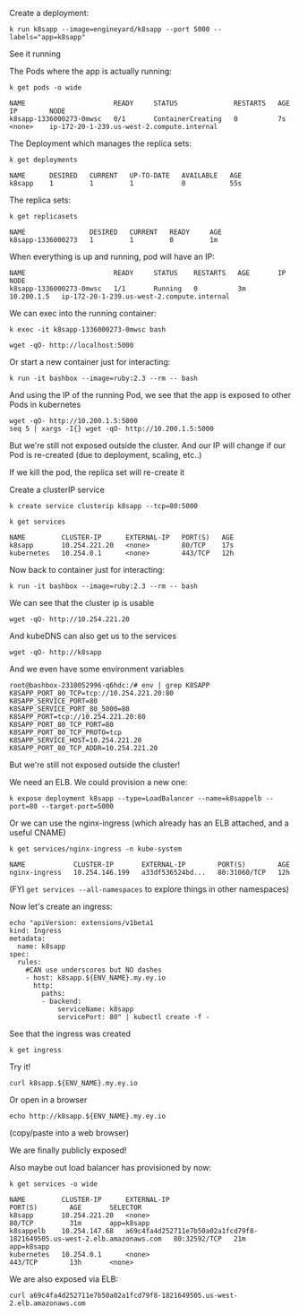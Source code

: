 Create a deployment:

    k run k8sapp --image=engineyard/k8sapp --port 5000 --labels="app=k8sapp"

See it running

The Pods where the app is actually running:

    k get pods -o wide

    NAME                      READY     STATUS              RESTARTS   AGE       IP        NODE
    k8sapp-1336000273-0mwsc   0/1       ContainerCreating   0          7s        <none>    ip-172-20-1-239.us-west-2.compute.internal

The Deployment which manages the replica sets:

    k get deployments

    NAME      DESIRED   CURRENT   UP-TO-DATE   AVAILABLE   AGE
    k8sapp    1         1         1            0           55s

The replica sets:

    k get replicasets

    NAME                DESIRED   CURRENT   READY     AGE
    k8sapp-1336000273   1         1         0         1m

When everything is up and running, pod will have an IP:

    NAME                      READY     STATUS    RESTARTS   AGE       IP           NODE
    k8sapp-1336000273-0mwsc   1/1       Running   0          3m        10.200.1.5   ip-172-20-1-239.us-west-2.compute.internal

We can exec into the running container:

    k exec -it k8sapp-1336000273-0mwsc bash

    wget -qO- http://localhost:5000

Or start a new container just for interacting:

    k run -it bashbox --image=ruby:2.3 --rm -- bash

And using the IP of the running Pod, we see that the app is exposed to other Pods in kubernetes

    wget -qO- http://10.200.1.5:5000
    seq 5 | xargs -I{} wget -qO- http://10.200.1.5:5000

But we're still not exposed outside the cluster. And our IP will change if our Pod is re-created (due to deployment, scaling, etc..)

If we kill the pod, the replica set will re-create it

Create a clusterIP service

    k create service clusterip k8sapp --tcp=80:5000

    k get services

    NAME         CLUSTER-IP      EXTERNAL-IP   PORT(S)   AGE
    k8sapp       10.254.221.20   <none>        80/TCP    17s
    kubernetes   10.254.0.1      <none>        443/TCP   12h

Now back to container just for interacting:

    k run -it bashbox --image=ruby:2.3 --rm -- bash

We can see that the cluster ip is usable 

    wget -qO- http://10.254.221.20

And kubeDNS can also get us to the services

    wget -qO- http://k8sapp

And we even have some environment variables

    root@bashbox-2310052996-q6hdc:/# env | grep K8SAPP
    K8SAPP_PORT_80_TCP=tcp://10.254.221.20:80
    K8SAPP_SERVICE_PORT=80
    K8SAPP_SERVICE_PORT_80_5000=80
    K8SAPP_PORT=tcp://10.254.221.20:80
    K8SAPP_PORT_80_TCP_PORT=80
    K8SAPP_PORT_80_TCP_PROTO=tcp
    K8SAPP_SERVICE_HOST=10.254.221.20
    K8SAPP_PORT_80_TCP_ADDR=10.254.221.20

But we're still not exposed outside the cluster!

We need an ELB. We could provision a new one:

    k expose deployment k8sapp --type=LoadBalancer --name=k8sappelb --port=80 --target-port=5000

Or we can use the nginx-ingress (which already has an ELB attached, and a useful CNAME)

    k get services/nginx-ingress -n kube-system

    NAME            CLUSTER-IP       EXTERNAL-IP        PORT(S)        AGE
    nginx-ingress   10.254.146.199   a33df536524bd...   80:31060/TCP   12h

(FYI `get services --all-namespaces` to explore things in other namespaces)

Now let's create an ingress:

    echo "apiVersion: extensions/v1beta1
    kind: Ingress
    metadata:
      name: k8sapp
    spec:
      rules:
        #CAN use underscores but NO dashes
        - host: k8sapp.${ENV_NAME}.my.ey.io
          http:
            paths:
            - backend:
                serviceName: k8sapp
                servicePort: 80" | kubectl create -f -

See that the ingress was created

    k get ingress

Try it!

    curl k8sapp.${ENV_NAME}.my.ey.io

Or open in a browser

    echo http://k8sapp.${ENV_NAME}.my.ey.io

(copy/paste into a web browser)

We are finally publicly exposed!

Also maybe out load balancer has provisioned by now:

    k get services -o wide

    NAME         CLUSTER-IP      EXTERNAL-IP                                                               PORT(S)        AGE       SELECTOR
    k8sapp       10.254.221.20   <none>                                                                    80/TCP         31m       app=k8sapp
    k8sappelb    10.254.147.68   a69c4fa4d252711e7b50a02a1fcd79f8-1821649505.us-west-2.elb.amazonaws.com   80:32592/TCP   21m       app=k8sapp
    kubernetes   10.254.0.1      <none>                                                                    443/TCP        13h       <none>

We are also exposed via ELB:

    curl a69c4fa4d252711e7b50a02a1fcd79f8-1821649505.us-west-2.elb.amazonaws.com

